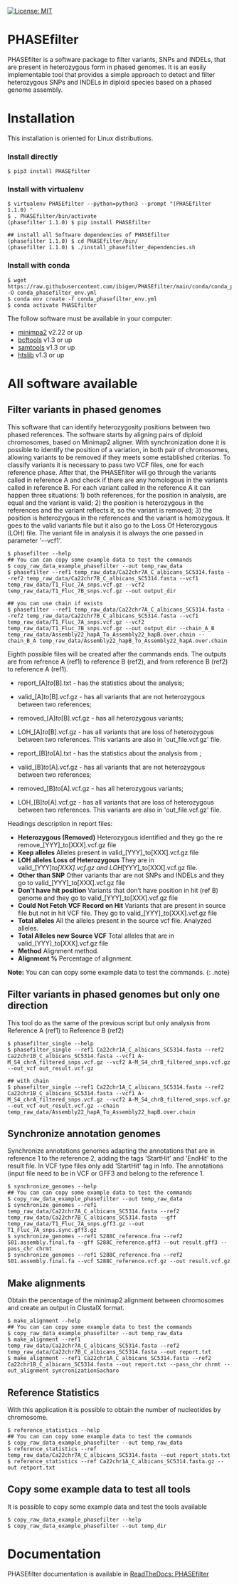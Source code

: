 
[![License: MIT](https://img.shields.io/badge/License-MIT%20-blue.svg)](https://www.mit.edu/~amini/LICENSE.md)

# PHASEfilter
PHASEfilter is a software package to filter variants, SNPs and INDELs, that are present in heterozygous form in phased genomes.
It is an easily implementable tool that provides a simple approach to detect and filter heterozygous SNPs and INDELs in diploid species based on a phased genome assembly.

# Installation

This installation is oriented for Linux distributions.

### Install directly

```
$ pip3 install PHASEfilter
```

### Install with virtualenv

```
$ virtualenv PHASEfilter --python=python3 --prompt "(PHASEfilter 1.1.0) "
$ . PHASEfilter/bin/activate
(phasefilter 1.1.0) $ pip install PHASEfilter

## install all Software dependencies of PHASEfilter 
(phasefilter 1.1.0) $ cd PHASEfilter/bin/
(phasefilter 1.1.0) $ ./install_phasefilter_dependencies.sh
```

### Install with conda

```
$ wget https://raw.githubusercontent.com/ibigen/PHASEfilter/main/conda/conda_phasefilter_env.yml -O conda_phasefilter_env.yml
$ conda env create -f conda_phasefilter_env.yml
$ conda activate PHASEfilter
```


The follow software must be available in your computer:
* [minimpa2](https://github.com/lh3/minimap2) v2.22 or up
* [bcftools](http://www.htslib.org/download/) v1.3 or up
* [samtools](http://www.htslib.org/download/) v1.3 or up
* [htslib](http://www.htslib.org/download/) v1.3 or up


# All software available

## Filter variants in phased genomes

This software that can identify heterozygosity positions between two phased references.
The software starts by aligning pairs of diploid chromosomes, based on Minimap2 aligner. With synchronization done it is possible to identify the position of a variation, in both pair of chromosomes, allowing variants to be removed if they meets some established criterias.
To classify variants it is necessary to pass two VCF files, one for each reference phase. After that, the PHASEfilter will go through the variants called in reference A and check if there are any homologous in the variants called in reference B. For each variant called in the reference A it can happen three situations: 1) both references, for the position in analysis, are equal and the variant is valid; 2) the position is heterozygous in the references and the variant reflects it, so the variant is removed; 3) the position is heterozygous in the references and the variant is homozygous. It goes to the valid variants file but it also go to the Loss Of Heterozygous (LOH) file.
The variant file in analysis it is always the one passed in parameter '--vcf1'.

```
$ phasefilter --help
## You can can copy some example data to test the commands
$ copy_raw_data_example_phasefilter --out temp_raw_data
$ phasefilter --ref1 temp_raw_data/Ca22chr7A_C_albicans_SC5314.fasta --ref2 temp_raw_data/Ca22chr7B_C_albicans_SC5314.fasta --vcf1 temp_raw_data/T1_Fluc_7A_snps.vcf.gz --vcf2 temp_raw_data/T1_Fluc_7B_snps.vcf.gz --out output_dir

## you can use chain if exists
$ phasefilter --ref1 temp_raw_data/Ca22chr7A_C_albicans_SC5314.fasta --ref2 temp_raw_data/Ca22chr7B_C_albicans_SC5314.fasta --vcf1 temp_raw_data/T1_Fluc_7A_snps.vcf.gz --vcf2 temp_raw_data/T1_Fluc_7B_snps.vcf.gz --out output_dir --chain_A_B temp_raw_data/Assembly22_hapA_To_Assembly22_hapB.over.chain --chain_B_A temp_raw_data/Assembly22_hapB_To_Assembly22_hapA.over.chain
```

Eighth possible files will be created after the commands ends. The outputs are from refrence A (ref1) to reference B (ref2), and from reference B (ref2) to reference A (ref1).

-  report_[A]_to_[B].txt - has the statistics about the analysis;
-  valid_[A]_to_[B].vcf.gz - has all variants that are not heterozygous between two references;
-  removed_[A]_to_[B].vcf.gz - has all heterozygous variants;
-  LOH_[A]_to_[B].vcf.gz - has all variants that are loss of heterozygous between two references. This variants are also in 'out_file.vcf.gz' file.

-  report_[B]_to_[A].txt - has the statistics about the analysis from ;
-  valid_[B]_to_[A].vcf.gz - has all variants that are not heterozygous between two references;
-  removed_[B]_to_[A].vcf.gz - has all heterozygous variants;
-  LOH_[B]_to_[A].vcf.gz - has all variants that are loss of heterozygous between two references. This variants are also in 'out_file.vcf.gz' file.

Headings description in report files:

-  **Heterozygous (Removed)**  Heterozygous identified and they go the re remove_[YYY]_to[XXX].vcf.gz file
-  **Keep alleles**   Alleles present in valid_[YYY]_to[XXX].vcf.gz file
-  **LOH alleles Loss of Heterozygous** They are in valid_[YYY]_to[XXX].vcf.gz and LOH_[YYY]_to[XXX].vcf.gz file.
-  **Other than SNP** Other variants thar are not SNPs and INDELs and they go to valid_[YYY]_to[XXX].vcf.gz file
-  **Don't have hit position** Variants that don’t have position in hit (ref B) genome and they go to valid_[YYY]_to[XXX].vcf.gz file
-  **Could Not Fetch VCF Record on Hit**   Variants that are present in source file but not in hit VCF file. They go to valid_[YYY]_to[XXX].vcf.gz file
-  **Total alleles**  All the alleles present in the source vcf file. Analyzed alleles.
-  **Total Alleles new Source VCF**  Total alleles that are in valid_[YYY]_to[XXX].vcf.gz file
-  **Method**   Alignment method.
-  **Alignment %** Percentage of alignment.

**Note:** You can can copy some example data to test the commands.
{: .note}


## Filter variants in phased genomes but only one direction

This tool do as the same of the previous script but only analysis from Reference A (ref1) to Reference B (ref2)

```
$ phasefilter_single --help
$ phasefilter_single --ref1 Ca22chr1A_C_albicans_SC5314.fasta --ref2 Ca22chr1B_C_albicans_SC5314.fasta --vcf1 A-M_S4_chrA_filtered_snps.vcf.gz --vcf2 A-M_S4_chrB_filtered_snps.vcf.gz --out_vcf out_result.vcf.gz

## with chain
$ phasefilter_single --ref1 Ca22chr1A_C_albicans_SC5314.fasta --ref2 Ca22chr1B_C_albicans_SC5314.fasta --vcf1 A-M_S4_chrA_filtered_snps.vcf.gz --vcf2 A-M_S4_chrB_filtered_snps.vcf.gz --out_vcf out_result.vcf.gz --chain temp_raw_data/Assembly22_hapA_To_Assembly22_hapB.over.chain
```

## Synchronize annotation genomes

Synchronize annotations genomes adapting the annotations that are in reference 1 to the reference 2, adding the tags 'StartHit' and 'EndHit' to the result file. In VCF type files only add 'StartHit' tag in Info. The annotations (input file need to be in VCF or GFF3 and belong to the reference 1.

```
$ synchronize_genomes --help
## You can can copy some example data to test the commands
$ copy_raw_data_example_phasefilter --out temp_raw_data
$ synchronize_genomes --ref1 temp_raw_data/Ca22chr7A_C_albicans_SC5314.fasta --ref2 temp_raw_data/Ca22chr7B_C_albicans_SC5314.fasta --gff temp_raw_data/T1_Fluc_7A_snps.gff3.gz --out T1_Fluc_7A_snps.sync.gff3.gz
$ synchronize_genomes --ref1 S288C_reference.fna --ref2 S01.assembly.final.fa --gff S288C_reference.gff3 --out result.gff3 --pass_chr chrmt
$ synchronize_genomes --ref1 S288C_reference.fna --ref2 S01.assembly.final.fa --vcf S288C_reference.vcf.gz --out result.vcf.gz
```

## Make alignments

Obtain the percentage of the minimap2 alignment between chromosomes and create an output in ClustalX format.

```
$ make_alignment --help
## You can can copy some example data to test the commands
$ copy_raw_data_example_phasefilter --out temp_raw_data
$ make_alignment --ref1 temp_raw_data/Ca22chr7A_C_albicans_SC5314.fasta --ref2 temp_raw_data/Ca22chr7B_C_albicans_SC5314.fasta --out report.txt
$ make_alignment --ref1 Ca22chr1A_C_albicans_SC5314.fasta --ref2 Ca22chr1B_C_albicans_SC5314.fasta --out report.txt --pass_chr chrmt --out_alignment syncronizationSacharo
```

## Reference Statistics

With this application it is possible to obtain the number of nucleotides by chromosome.

```
$ reference_statistics --help
## You can can copy some example data to test the commands
$ copy_raw_data_example_phasefilter --out temp_raw_data
$ reference_statistics --ref temp_raw_data/Ca22chr7A_C_albicans_SC5314.fasta --out report_stats.txt
$ reference_statistics --ref Ca22chr1A_C_albicans_SC5314.fasta.gz --out retport.txt
```

## Copy some example data to test all tools

It is possible to copy some example data and test the tools available

```
$ copy_raw_data_example_phasefilter --help
$ copy_raw_data_example_phasefilter --out temp_dir
```

# Documentation

PHASEfilter documentation is available in [ReadTheDocs: PHASEfilter](https://phasefilter.readthedocs.io/en/latest/)
